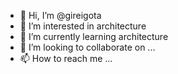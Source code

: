 - 👋 Hi, I’m @gireigota
- 👀 I’m interested in architecture
- 🌱 I’m currently learning architecture
- 💞️ I’m looking to collaborate on ...
- 📫 How to reach me ...

<!---
gireigota/gireigota is a ✨ special ✨ repository because its `README.md` (this file) appears on your GitHub profile.
You can click the Preview link to take a look at your changes.
--->
